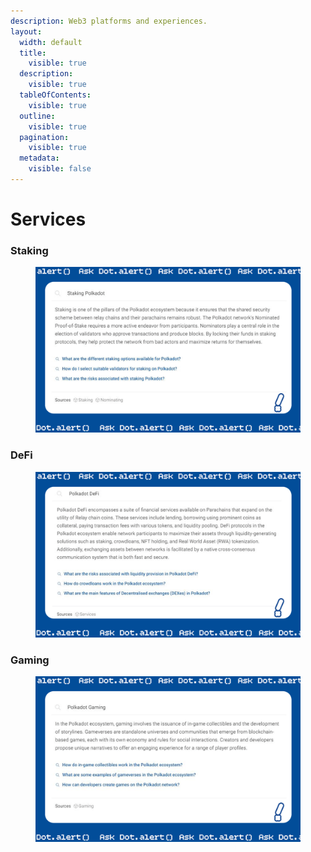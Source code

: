 ```yaml
---
description: Web3 platforms and experiences.
layout:
  width: default
  title:
    visible: true
  description:
    visible: true
  tableOfContents:
    visible: true
  outline:
    visible: true
  pagination:
    visible: true
  metadata:
    visible: false
---
```


# Services

### Staking

<figure><img src="../../.gitbook/assets/1STAKING_Dot.alert().png" alt=""><figcaption></figcaption></figure>



### DeFi

<figure><img src="../../.gitbook/assets/2DEFI_Dot.alert().png" alt=""><figcaption></figcaption></figure>



### Gaming

<figure><img src="../../.gitbook/assets/4GAMING_Dot.alert().png" alt=""><figcaption></figcaption></figure>

